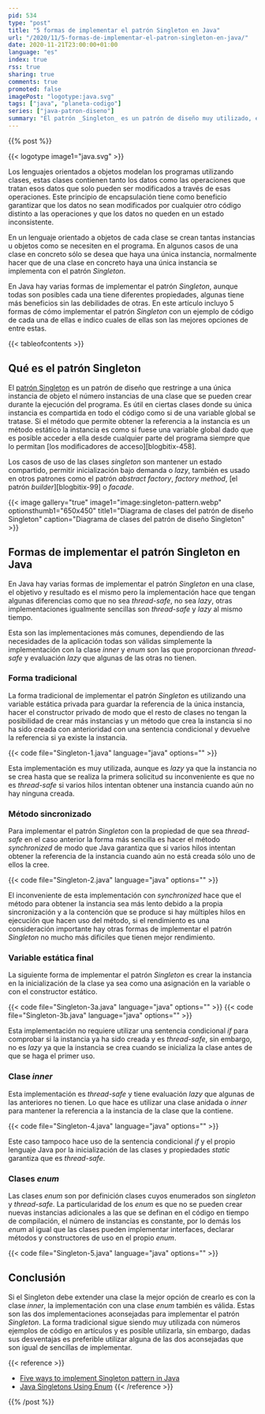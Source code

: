```yaml
---
pid: 534
type: "post"
title: "5 formas de implementar el patrón Singleton en Java"
url: "/2020/11/5-formas-de-implementar-el-patron-singleton-en-java/"
date: 2020-11-21T23:00:00+01:00
language: "es"
index: true
rss: true
sharing: true
comments: true
promoted: false
imagePost: "logotype:java.svg"
tags: ["java", "planeta-codigo"]
series: ["java-patron-diseno"]
summary: "El patrón _Singleton_ es un patrón de diseño muy utilizado, este patrón garantiza que de una clase solo haya una única instancia. En Java hay varias formas de implementar el patrón, algunas son más sencillas otras no son _thread-safe_ o con evaluación _lazy_."
---
```


{{% post %}}

{{< logotype image1="java.svg" >}}

Los lenguajes orientados a objetos modelan los programas utilizando clases, estas clases contienen tanto los datos como las operaciones que tratan esos datos que solo pueden ser modificados a través de esas operaciones. Este principio de encapsulación tiene como beneficio garantizar que los datos no sean modificados por cualquier otro código distinto a las operaciones y que los datos no queden en un estado inconsistente.

En un lenguaje orientado a objetos de cada clase se crean tantas instancias u objetos como se necesiten en el programa. En algunos casos de una clase en concreto sólo se desea que haya una única instancia, normalmente hacer que de una clase en concreto haya una única instancia se implementa con el patrón _Singleton_.

En Java hay varias formas de implementar el patrón _Singleton_, aunque todas son posibles cada una tiene diferentes propiedades, algunas tiene más beneficios sin las debilidades de otras. En este artículo incluyo 5 formas de cómo implementar el patrón _Singleton_ con un ejemplo de código de cada una de ellas e indico cuales de ellas son las mejores opciones de entre estas.

{{< tableofcontents >}}

## Qué es el patrón Singleton

El [patrón Singleton](https://en.wikipedia.org/wiki/Singleton_pattern) es un patrón de diseño que restringe a una única instancia de objeto el número instancias de una clase que se pueden crear durante la ejecución del programa. Es útil en ciertas clases donde su única instancia es compartida en todo el código como si de una variable global se tratase. Si el método que permite obtener la referencia a la instancia es un método estático la instancia es como si fuese una variable global dado que es posible acceder a ella desde cualquier parte del programa siempre que lo permitan [los modificadores de acceso][blogbitix-458].

Los casos de uso de las clases _singleton_ son mantener un estado compartido, permitir inicialización bajo demanda o _lazy_, también es usado en otros patrones como el patrón _abstract factory_, _factory method_, [el patrón _builder_][blogbitix-99] o _facade_.

{{< image
    gallery="true"
    image1="image:singleton-pattern.webp" optionsthumb1="650x450" title1="Diagrama de clases del patrón de diseño Singleton"
    caption="Diagrama de clases del patrón de diseño Singleton" >}}

## Formas de implementar el patrón Singleton en Java

En Java hay varias formas de implementar el patrón _Singleton_ en una clase, el objetivo y resultado es el mismo pero la implementación hace que tengan algunas diferencias como que no sea _thread-safe_, no sea _lazy_, otras implementaciones igualmente sencillas son _thread-safe_ y _lazy_ al mismo tiempo.

Esta son las implementaciones más comunes, dependiendo de las necesidades de la aplicación todas son válidas simplemente la implementación con la clase _inner_ y _enum_ son las que proporcionan _thread-safe_ y evaluación _lazy_ que algunas de las otras no tienen.

### Forma tradicional

La forma tradicional de implementar el patrón _Singleton_ es utilizando una variable estática privada para guardar la referencia de la única instancia, hacer el constructor privado de modo que el resto de clases no tengan la posibilidad de crear más instancias y un método que crea la instancia si no ha sido creada con anterioridad con una sentencia condicional y devuelve la referencia si ya existe la instancia.

{{< code file="Singleton-1.java" language="java" options="" >}}

Esta implementación es muy utilizada, aunque es _lazy_ ya que la instancia no se crea hasta que se realiza la primera solicitud su inconveniente es que no es _thread-safe_ si varios hilos intentan obtener una instancia cuando aún no hay ninguna creada.

### Método sincronizado

Para implementar el patrón _Singleton_ con la propiedad de que sea _thread-safe_ en el caso anterior la forma más sencilla es hacer el método _synchronized_ de modo que Java garantiza que si varios hilos intentan obtener la referencia de la instancia cuando aún no está creada sólo uno de ellos la cree.

{{< code file="Singleton-2.java" language="java" options="" >}}

El inconveniente de esta implementación con _synchronized_ hace que el método para obtener la instancia sea más lento debido a la propia sincronización y a la contención que se produce si hay múltiples hilos en ejecución que hacen uso del método, si el rendimiento es una consideración importante hay otras formas de implementar el patrón _Singleton_ no mucho más difíciles que tienen mejor rendimiento.

### Variable estática final

La siguiente forma de implementar el patrón _Singleton_ es crear la instancia en la inicialización de la clase ya sea como una asignación en la variable o con el constructor estático.

{{< code file="Singleton-3a.java" language="java" options="" >}}
{{< code file="Singleton-3b.java" language="java" options="" >}}

Esta implementación no requiere utilizar una sentencia condicional _if_ para comprobar si la instancia ya ha sido creada y es _thread-safe_, sin embargo, no es _lazy_ ya que la instancia se crea cuando se inicializa la clase antes de que se haga el primer uso.

### Clase _inner_

Esta implementación es _thread-safe_ y tiene evaluación _lazy_ que algunas de las anteriores no tienen. Lo que hace es utilizar una clase anidada o _inner_ para mantener la referencia a la instancia de la clase que la contiene.

{{< code file="Singleton-4.java" language="java" options="" >}}

Este caso tampoco hace uso de la sentencia condicional _if_ y el propio lenguaje Java por la inicialización de las clases y propiedades _static_ garantiza que es _thread-safe_.

### Clases _enum_

Las clases _enum_ son por definición clases cuyos enumerados son _singleton_ y _thread-safe_. La particularidad de los _enum_ es que no se pueden crear nuevas instancias adicionales a las que se definan en el código en tiempo de compilación, el número de instancias es constante, por lo demás los _enum_ al igual que las clases pueden implementar interfaces, declarar métodos y constructores de uso en el propio _enum_.

{{< code file="Singleton-5.java" language="java" options="" >}}

## Conclusión

Si el Singleton debe extender una clase la mejor opción de crearlo es con la clase _inner_, la implementación con una clase _enum_ también es válida. Estas son las dos implementaciones aconsejadas para implementar el patrón _Singleton_. La forma tradicional sigue siendo muy utilizada con números ejemplos de código en artículos y es posible utilizarla, sin embargo, dadas sus desventajas es preferible utilizar alguna de las dos aconsejadas que son igual de sencillas de implementar.

{{< reference >}}
* [Five ways to implement Singleton pattern in Java](http://www.learn4master.com/algorithms/java-singleton-pattern)
* [Java Singletons Using Enum](https://dzone.com/articles/java-singletons-using-enum)
{{< /reference >}}

{{% /post %}}
